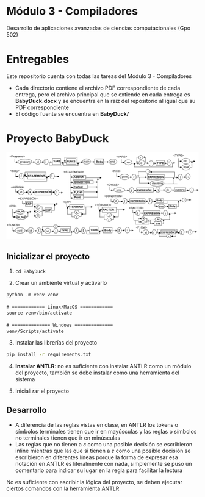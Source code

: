 # Módulo 3 - Compiladores

Desarrollo de aplicaciones avanzadas de ciencias computacionales (Gpo 502)

# Entregables
Este repositorio cuenta con todas las tareas del Módulo 3 - Compiladores
* Cada directorio contiene el archivo PDF correspondiente de cada entrega, pero el archivo principal que se extiende en cada entrega es **BabyDuck.docx** y se encuentra en la raíz del repositorio al igual que su PDF correspondiente
* El código fuente se encuentra en **BabyDuck/**

# Proyecto BabyDuck

![caption|700](assets/babyDuck-0.png)

## Inicializar el proyecto

1. `cd BabyDuck`

2. Crear un ambiente virtual y activarlo
```
python -m venv venv

# ============ Linux/MacOS ============
source venv/bin/activate

# ============== Windows ==============
venv/Scripts/activate
```

3. Instalar las librerías del proyecto
```bash
pip install -r requirements.txt
```

4. **Instalar ANTLR**: no es suficiente con instalar ANTLR como un módulo del proyecto, también se debe instalar como una herramienta del sistema

5. Inicializar el proyecto

## Desarrollo

* A diferencia de las reglas vistas en clase, en ANTLR los tokens o símbolos terminales tienen que ir en mayúsculas y las reglas o símbolos no terminales tienen que ir en minúsculas
* Las reglas que no tienen a $\varepsilon$ como una posible decisión se escribieron inline mientras que las que si tienen a $\varepsilon$ como una posible decisión se escribieron en diferentes líneas porque la forma de expresar esa notación en ANTLR es literalmente con nada, simplemente se puso un comentario para indicar su lugar en la regla para facilitar la lectura 

No es suficiente con escribir la lógica del proyecto, se deben ejecutar ciertos comandos con la herramienta ANTLR
